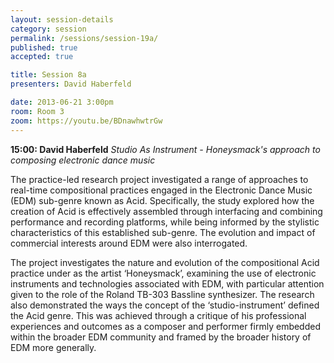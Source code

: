 ```yaml
---
layout: session-details
category: session
permalink: /sessions/session-19a/
published: true
accepted: true

title: Session 8a
presenters: David Haberfeld

date: 2013-06-21 3:00pm
room: Room 3
zoom: https://youtu.be/BDnawhwtrGw
---
```


**15:00: David Haberfeld**
_Studio As Instrument - Honeysmack's approach to composing electronic dance music_  

The practice-led research project investigated a range of approaches to real-time compositional practices engaged in the Electronic Dance Music (EDM) sub-genre known as Acid. Specifically, the study explored how the creation of Acid is effectively assembled through interfacing and combining performance and recording platforms, while being informed by the stylistic characteristics of this established sub-genre. The evolution and impact of commercial interests around EDM were also interrogated. 

The project investigates the nature and evolution of the compositional Acid practice under as the artist ‘Honeysmack’, examining the use of electronic instruments and technologies associated with EDM, with particular attention given to the role of the Roland TB-303 Bassline synthesizer. The research also demonstrated the ways the concept of the ‘studio-instrument’ defined the Acid genre. This was achieved through a critique of his professional experiences and outcomes as a composer and performer firmly embedded within the broader EDM community and framed by the broader history of EDM more generally. 